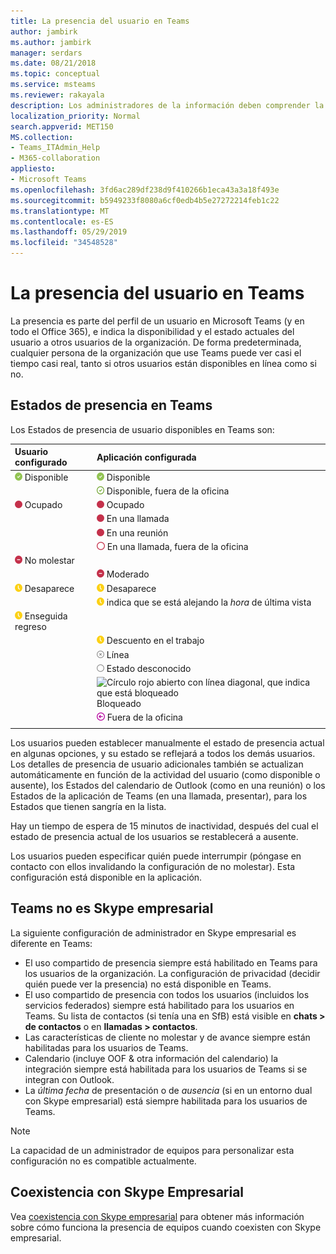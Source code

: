 ```yaml
---
title: La presencia del usuario en Teams
author: jambirk
ms.author: jambirk
manager: serdars
ms.date: 08/21/2018
ms.topic: conceptual
ms.service: msteams
ms.reviewer: rakayala
description: Los administradores de la información deben comprender la presencia en Teams.
localization_priority: Normal
search.appverid: MET150
MS.collection:
- Teams_ITAdmin_Help
- M365-collaboration
appliesto:
- Microsoft Teams
ms.openlocfilehash: 3fd6ac289df238d9f410266b1eca43a3a18f493e
ms.sourcegitcommit: b5949233f8080a6cf0edb4b5e27272214feb1c22
ms.translationtype: MT
ms.contentlocale: es-ES
ms.lasthandoff: 05/29/2019
ms.locfileid: "34548528"
---
```

# <a name="user-presence-in-teams"></a>La presencia del usuario en Teams

La presencia es parte del perfil de un usuario en Microsoft Teams (y en todo el Office 365), e indica la disponibilidad y el estado actuales del usuario a otros usuarios de la organización. De forma predeterminada, cualquier persona de la organización que use Teams puede ver casi el tiempo casi real, tanto si otros usuarios están disponibles en línea como si no.

## <a name="presence-states-in-teams"></a>Estados de presencia en Teams

Los Estados de presencia de usuario disponibles en Teams son:

|Usuario configurado|Aplicación configurada|
|:--- |:---|
| ![Marca CHEK verde sólido, que indica presencia disponible](media/Presence_Available.png) Disponible|![Marca CHEK verde sólido, que indica presencia disponible](media/Presence_Available.png) Disponible|
|| ![Marca de CHEK verde abierto, que indica el OOF disponible](media/Presence_Available_OOF.png) Disponible, fuera de la oficina |
|  ![Círculo rojo sólido, que indica que está ocupado](media/Presence_Busy.png) Ocupado |  ![Ocupado](media/Presence_Busy.png) Ocupado  |
|| ![Círculo rojo sólido, que indica que está ocupado en una llamada](media/Presence_Busy.png) En una llamada|
|| ![Círculo rojo sólido, que indica que está ocupado en una reunión](media/Presence_Busy.png) En una reunión |
|| ![Abrir un círculo rojo, que indica un OOF ocupado](media/Presence_Busy_OOF.png) En una llamada, fuera de la oficina|
|  ![Círculo rojo con línea blanca, que indica que no molestar](media/Presence_DND.png) No molestar ||
|| ![Círculo rojo con línea blanca, que indica la presentación](media/Presence_DND.png) Moderado|
| ![Icono de reloj amarillo, que indica que está ausente](media/Presence_Away.png) Desaparece| ![desaparece](media/Presence_Away.png) Desaparece|
|| ![Icono de reloj amarillo, que](media/Presence_Away.png) indica que se está alejando la *hora* de última vista|
|![Icono de reloj amarillo, que indica que está ausente, volver al final](media/Presence_Away.png) Enseguida regreso| |
|| ![Icono de reloj amarillo, que indica que está ausente, trabajo](media/Presence_Away.png)  Descuento en el trabajo|
|| ![Círculo gris con x, que indica que no tiene conexión](media/Presence_Offline.png) Línea |
|| ![Abrir un círculo gris, que indica el estado desconocido](media/Presence_Unknown.png) Estado desconocido|
||![Círculo rojo abierto con línea diagonal, que indica que está bloqueado](media/Presence_Blocked.png) Bloqueado |
|| ![Círculo púrpura con flecha, que indica fuera de la oficina](media/Presence_OOF.png) Fuera de la oficina|
|||
 
Los usuarios pueden establecer manualmente el estado de presencia actual en algunas opciones, y su estado se reflejará a todos los demás usuarios. Los detalles de presencia de usuario adicionales también se actualizan automáticamente en función de la actividad del usuario (como disponible o ausente), los Estados del calendario de Outlook (como en una reunión) o los Estados de la aplicación de Teams (en una llamada, presentar), para los Estados que tienen sangría en la lista.

Hay un tiempo de espera de 15 minutos de inactividad, después del cual el estado de presencia actual de los usuarios se restablecerá a ausente.

Los usuarios pueden especificar quién puede interrumpir (póngase en contacto con ellos invalidando la configuración de no molestar). Esta configuración está disponible en la aplicación.

## <a name="teams-is-not-skype-for-business"></a>Teams no es Skype empresarial

La siguiente configuración de administrador en Skype empresarial es diferente en Teams:
- El uso compartido de presencia siempre está habilitado en Teams para los usuarios de la organización. La configuración de privacidad (decidir quién puede ver la presencia) no está disponible en Teams.
- El uso compartido de presencia con todos los usuarios (incluidos los servicios federados) siempre está habilitado para los usuarios en Teams. Su lista de contactos (si tenía una en SfB) está visible en **chats > de contactos** o en **llamadas > contactos**.
- Las características de cliente no molestar y de avance siempre están habilitadas para los usuarios de Teams.
- Calendario (incluye OOF & otra información del calendario) la integración siempre está habilitada para los usuarios de Teams si se integran con Outlook.
- La *última fecha* de presentación o de *ausencia* (si en un entorno dual con Skype empresarial) está siempre habilitada para los usuarios de Teams.

> [!NOTE]
> La capacidad de un administrador de equipos para personalizar esta configuración no es compatible actualmente.


## <a name="coexistence-with-skype-for-business"></a>Coexistencia con Skype Empresarial

Vea [coexistencia con Skype empresarial](coexistence-chat-calls-presence.md) para obtener más información sobre cómo funciona la presencia de equipos cuando coexisten con Skype empresarial. 
